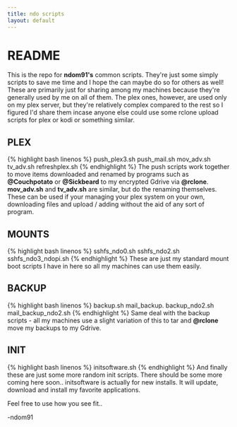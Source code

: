 ```yaml
---
title: ndo scripts
layout: default
---
```


# README

This is the repo for **ndom91's** common scripts. They're just some simply scripts to save me time and I hope the can maybe do so for others as well!
These are primarily just for sharing among my machines because they're generally used by me on all of them.
The plex ones, however, are used only on my plex server, but they're relatively complex compared to the rest so I figured I'd share them incase anyone else could use some rclone upload scripts for plex or kodi or something similar.


## PLEX
{% highlight bash linenos %}
push_plex3.sh
push_mail.sh
mov_adv.sh
tv_adv.sh
refreshplex.sh
{% endhighlight %}
The push scripts work together to move items downloaded and renamed by programs such as **@Couchpotato** or **@Sickbeard** to my encrypted Gdrive via **@rclone**.
**mov_adv.sh** and **tv_adv.sh** are similar, but do the renaming themselves. These can be used if your managing your plex
system on your own, downloading files and upload / adding without the aid of any sort of program.

## MOUNTS
{% highlight bash linenos %}
sshfs_ndo0.sh
sshfs_ndo2.sh
sshfs_ndo3_ndopi.sh
{% endhighlight %}
These are just my standard mount boot scripts I have in here so all my machines can use them easily.

## BACKUP
{% highlight bash linenos %}
backup.sh
mail_backup.
backup_ndo2.sh
mail_backup_ndo2.sh
{% endhighlight %}
Same deal with the backup scripts - all my machines use a slight variation of this to tar and **@rclone** move my backups to my Gdrive.

## INIT
{% highlight bash linenos %}
initsoftware.sh
{% endhighlight %}
And finally these are just some more random init scripts. There should be some more coming here soon..
initsoftware is actually for new installs. It will update, download and install my favorite applications.

Feel free to use how you see fit..

-ndom91
